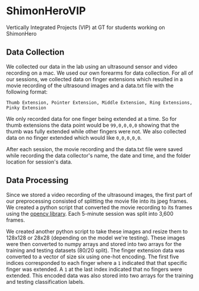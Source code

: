 # ShimonHeroVIP
Vertically Integrated Projects (VIP) at GT for students working on ShimonHero

## Data Collection
We collected our data in the lab using an ultrasound sensor and video recording on a mac. We used our own forearms for data collection. For all of our sessions, we collected data on finger extensions which resulted in a movie recording of the ultrasound images and a data.txt file with the following format:
```
Thumb Extension, Pointer Extension, Middle Extension, Ring Extensions, Pinky Extension
```

We only recorded data for one finger being extended at a time. So for thumb extensions the data point would be ```99,0,0,0,0``` showing that the thumb was fully extended while other fingers were not. We also collected data on no finger extended which would like ```0,0,0,0,0```.

After each session, the movie recording and the data.txt file were saved while recording the data collector's name, the date and time, and the folder location for session's data.

## Data Processing
Since we stored a video recording of the ultrasound images, the first part of our preprocessing consisted of splitting the movie file into its jpeg frames. We created a python script that converted the movie recording to its frames using the [opencv library](https://docs.opencv.org/3.3.0/index.html). Each 5-minute session was split into 3,600 frames.

We created another python script to take these images and resize them to 128x128 or 28x28 (depending on the model we're testing). These images were then converted to numpy arrays and stored into two arrays for the training and testing datasets (80/20 split). The finger extension data was converted to a vector of size six using one-hot encoding. The first five indices corresponded to each finger where a ```1``` indicated that that specific finger was extended. A ```1``` at the last index indicated that no fingers were extended. This encoded data was also stored into two arrays for the training and testing classification labels.
